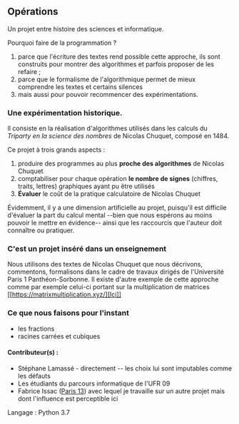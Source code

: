 ## Opérations
Un projet entre histoire des sciences et informatique. 



Pourquoi faire de la programmation ?
1. parce que l'écriture des textes rend possible cette approche, ils sont construits pour montrer des algorithmes et parfois proposer de les refaire ; 
2. parce que le formalisme de l'algorithmique permet de mieux comprendre les textes et certains silences 
3. mais aussi pour pouvoir recommencer des expérimentations. 

### Une expérimentation historique. 

Il consiste en la réalisation d'algorithmes utilisés dans les calculs du _Triparty en la science des nombres_ de Nicolas Chuquet, composé en 1484. 

Ce projet à trois grands aspects : 
1. produire des programmes au plus **proche des algorithmes** de Nicolas Chuquet 
2. comptabiliser pour chaque opération **le nombre de signes** (chiffres, traits, lettres) graphiques ayant pu être utilisés 
3. **Évaluer** le coût de la pratique calculatoire de Nicolas Chuquet 



Évidemment, il y a une dimension artificielle au projet, puisqu'il est difficile d'évaluer la part du calcul mental --bien que nous espérons au moins pouvoir le mettre en évidence-- ainsi que les raccourcis que l'auteur doit connaître ou pratiquer.




### C'est un projet inséré dans un enseignement
Nous utilisons des textes de Nicolas Chuquet que nous décrivons, commentons, formalisons dans le cadre de travaux dirigés de l'Université Paris 1 Panthéon-Sorbonne.
Il existe d'autre exemple de cette approche comme par exemple celui-ci portant sur la multiplication de matrices [[https://matrixmultiplication.xyz/][Ici]]


### Ce que nous faisons pour l'instant 

* les fractions 
* racines carrées et cubiques



#### Contributeur(s) : 
- Stéphane Lamassé  - directement -- les choix lui sont imputables comme les défauts 
- Les étudiants du parcours informatique de l'UFR 09 
- Fabrice Issac ([Paris 13](http://ttn.univ-paris13.fr/index.php/fabrice-issac/)) avec lequel je travaille sur un autre projet mais dont l'influence est perceptible ici 





Langage : Python 3.7
